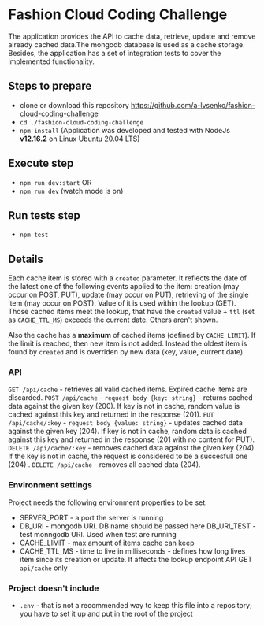# Fashion Cloud Coding Challenge

The application provides the API to cache data, retrieve, update and remove already cached data.The mongodb database is used as a cache storage.
Besides, the application has a set of integration tests to cover the implemented functionality.

## Steps to prepare

- clone or download this repository https://github.com/a-lysenko/fashion-cloud-coding-challenge
- `cd ./fashion-cloud-coding-challenge`
- `npm install` (Application was developed and tested with NodeJs **v12.16.2** on Linux Ubuntu 20.04 LTS)

## Execute step

- `npm run dev:start`
OR
- `npm run dev` (watch mode is on)

## Run tests step

- `npm test`

## Details

Each cache item is stored with a `created` parameter. It reflects the date of the latest one of the following events applied to the item: creation (may occur on POST, PUT), update (may occur on PUT), retrieving of the single item (may occur on POST).
Value of it is used within the lookup (GET). Those cached items meet the lookup, that have the `created` value + `ttl` (set as `CACHE_TTL_MS`) exceeds the current date. Others aren't shown.

Also the cache has a **maximum** of cached items (defined by `CACHE_LIMIT`). If the limit is reached, then new item is not added. Instead the oldest item is found by `created` and is overriden by new data (key, value, current date).

### API
`GET /api/cache` - retrieves all valid cached items. Expired cache items are discarded.
`POST /api/cache` - `request body {key: string}` - returns cached data against the given key (200). If key is not in cache, random value is cached against this key and returned in the response (201).
`PUT /api/cache/:key` - `request body {value: string}` - updates cached data against the given key (204). If key is not in cache, random data is cached against this key and returned in the response (201 with no content for PUT).
`DELETE /api/cache/:key` - removes cached data against the given key (204). If the key is not in cache, the request is considered to be a succesfull one (204) .
`DELETE /api/cache` - removes all cached data (204).


### Environment settings
Project needs the following environment properties to be set:
* SERVER_PORT - a port the server is running
* DB_URI - mongodb URI. DB name should be passed here
DB_URI_TEST - test monngodb URI. Used when test are running
* CACHE_LIMIT - max amount of items cache can keep
* CACHE_TTL_MS - time to live in milliseconds - defines how long lives item since its creation or update. It affects the lookup endpoint API GET `api/cache` only

### Project doesn't include
* `.env` - that is not a recommended way to keep this file into a repository; you have to set it up and put in the root of the project

